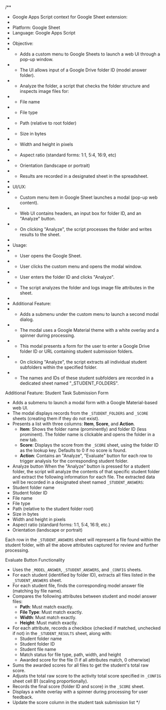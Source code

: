 /**
 * Google Apps Script context for Google Sheet extension:
 * 
 * Platform: Google Sheet
 * Language: Google Apps Script
 * 
 * Objective:
 * - Adds a custom menu to Google Sheets to launch a web UI through a pop-up window.
 * - The UI allows input of a Google Drive folder ID (model answer folder).
 * - Analyze the folder, a script that checks the folder structure and inspects image files for:
 *   - File name
 *   - File type
 *   - Path (relative to root folder)
 *   - Size in bytes
 *   - Width and height in pixels
 *   - Aspect ratio (standard forms: 1:1, 5:4, 16:9, etc)
 *   - Orientation (landscape or portrait)
 * - Results are recorded in a designated sheet in the spreadsheet.
 * 
 * UI/UX:
 * - Custom menu item in Google Sheet launches a modal (pop-up web content).
 * - Web UI contains headers, an input box for folder ID, and an "Analyze" button.
 * - On clicking "Analyze", the script processes the folder and writes results to the sheet.
 * 
 * Usage:
 * - User opens the Google Sheet.
 * - User clicks the custom menu and opens the modal window.
 * - User enters the folder ID and clicks "Analyze".
 * - The script analyzes the folder and logs image file attributes in the sheet.
 * 
 * Additional Feature:
 * - Adds a submenu under the custom menu to launch a second modal dialog.
 * - The modal uses a Google Material theme with a white overlay and a spinner during processing.
 * - This modal presents a form for the user to enter a Google Drive folder ID or URL containing student submission folders.
 * - On clicking "Analyze", the script extracts all individual student subfolders within the specified folder.
 * - The names and IDs of these student subfolders are recorded in a dedicated sheet named "_STUDENT_FOLDERS".


Additional Feature: Student Task Submission Form
- Adds a submenu to launch a modal form with a Google Material-based web UI.
- The modal displays records from the `_STUDENT_FOLDERS` and `_SCORE` sheets (creating them if they do not exist).
- Presents a list with three columns: **Item**, **Score**, and **Action**.
    - **Item**: Shows the folder name (prominently) and folder ID (less prominent). The folder name is clickable and opens the folder in a new tab.
    - **Score**: Displays the score from the `_SCORE` sheet, using the folder ID as the lookup key. Defaults to 0 if no score is found.
    - **Action**: Contains an "Analyze", "Evaluate" button for each row to trigger analysis for the corresponding student folder.
- Analyze button
When the "Analyze" button is pressed for a student folder, the script will analyze the contents of that specific student folder and extract the following information for each file. The extracted data will be recorded in a designated sheet named `_STUDENT_ANSWERS`:
- Student folder name
- Student folder ID
- File name
- File type
- Path (relative to the student folder root)
- Size in bytes
- Width and height in pixels
- Aspect ratio (standard forms: 1:1, 5:4, 16:9, etc.)
- Orientation (landscape or portrait)

Each row in the `_STUDENT_ANSWERS` sheet will represent a file found within the student folder, with all the above attributes captured for review and further processing.


Evaluate Button Functionality
- Uses the `_MODEL_ANSWER`, `_STUDENT_ANSWERS`, and `_CONFIG` sheets.
- For each student (identified by folder ID), extracts all files listed in the `_STUDENT_ANSWERS` sheet.
- For each student file, finds the corresponding model answer file (matching by file name).
- Compares the following attributes between student and model answer files:
    - **Path**: Must match exactly.
    - **File Type**: Must match exactly.
    - **Width**: Must match exactly.
    - **Height**: Must match exactly.
- For each attribute, records a checkbox (checked if matched, unchecked if not) in the `_STUDENT_RESULTS` sheet, along with:
    - Student folder name
    - Student folder ID
    - Student file name
    - Match status for file type, path, width, and height
    - Awarded score for the file (1 if all attributes match, 0 otherwise)
- Sums the awarded scores for all files to get the student's total raw score.
- Adjusts the total raw score to the activity total score specified in `_CONFIG` sheet cell B1 (scaling proportionally).
- Records the final score (folder ID and score) in the `_SCORE` sheet.
- Displays a white overlay with a spinner during processing for user feedback.
- Update the score column in the student task submission list
 */